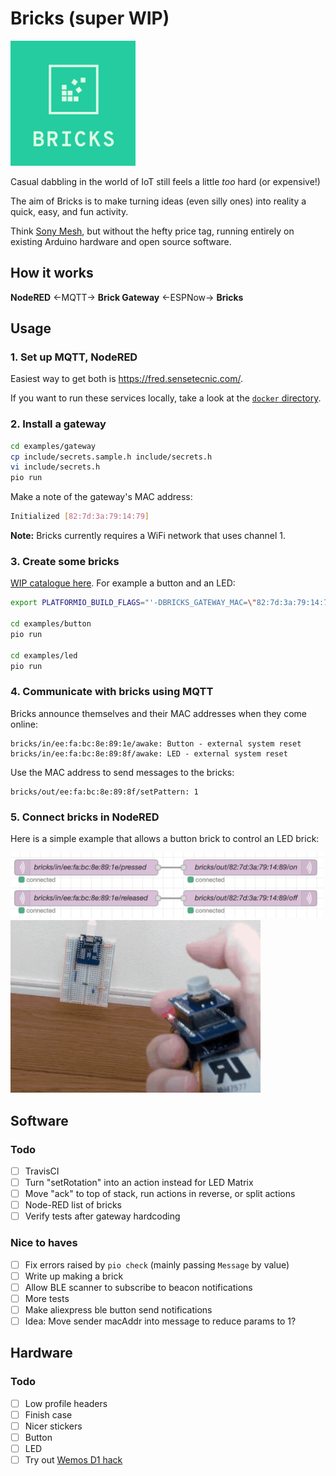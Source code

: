# Bricks (super WIP)
<img src=logo.png width=200>

Casual dabbling in the world of IoT still feels a little _too_ hard (or expensive!)

The aim of Bricks is to make turning ideas (even silly ones) into
reality a quick, easy, and fun activity.

Think [Sony Mesh](https://meshprj.com/), but without the hefty price tag,
running entirely on existing Arduino hardware and open source software.

## How it works

**NodeRED** ←MQTT→ **Brick Gateway** ←ESPNow→ **Bricks**

## Usage

### 1. Set up MQTT, NodeRED

Easiest way to get both is https://fred.sensetecnic.com/.

If you want to run these services locally, take a look at the [`docker` directory](/docker).

### 2. Install a gateway

```bash
cd examples/gateway
cp include/secrets.sample.h include/secrets.h
vi include/secrets.h
pio run
```

Make a note of the gateway's MAC address:

```bash
Initialized [82:7d:3a:79:14:79]
```

**Note:** Bricks currently requires a WiFi network that uses channel 1.

### 3. Create some bricks

[WIP catalogue here](/examples).
For example a button and an LED:

```bash
export PLATFORMIO_BUILD_FLAGS="'-DBRICKS_GATEWAY_MAC=\"82:7d:3a:79:14:79\"'"

cd examples/button
pio run

cd examples/led
pio run
```

### 4. Communicate with bricks using MQTT

Bricks announce themselves and their MAC addresses when they come online:

```mqtt
bricks/in/ee:fa:bc:8e:89:1e/awake: Button - external system reset
bricks/in/ee:fa:bc:8e:89:8f/awake: LED - external system reset
```

Use the MAC address to send messages to the bricks:

```mqtt
bricks/out/ee:fa:bc:8e:89:8f/setPattern: 1
```

### 5. Connect bricks in NodeRED

Here is a simple example that allows a button brick to control an LED
brick:

<img src=example.png width=500>
<img src=example.gif width=400>

## Software

### Todo
- [ ] TravisCI
- [ ] Turn "setRotation" into an action instead for LED Matrix
- [ ] Move "ack" to top of stack, run actions in reverse, or split actions
- [ ] Node-RED list of bricks
- [ ] Verify tests after gateway hardcoding

### Nice to haves
- [ ] Fix errors raised by `pio check` (mainly passing `Message` by value)
- [ ] Write up making a brick
- [ ] Allow BLE scanner to subscribe to beacon notifications
- [ ] More tests
- [ ] Make aliexpress ble button send notifications
- [ ] Idea: Move sender macAddr into message to reduce params to 1?

## Hardware

### Todo
- [ ] Low profile headers
- [ ] Finish case
- [ ] Nicer stickers
- [ ] Button
- [ ] LED
- [ ] Try out [Wemos D1 hack](https://www.youtube.com/watch?v=rfPwOtoGO4E)
